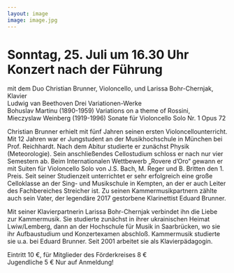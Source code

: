 ```yaml
---
layout: image
image: image.jpg
---
```


# Sonntag, 25. Juli um 16.30 Uhr Konzert nach der Führung  

mit dem Duo Christian Brunner, Violoncello, und Larissa Bohr-Chernjak, Klavier   
Ludwig van Beethoven Drei Variationen-Werke  
Bohuslav Martinu (1890-1959) Variations on a theme of Rossini,   
Mieczyslaw Weinberg (1919-1996) Sonate für Violoncello Solo Nr. 1 Opus 72  


Christian Brunner erhielt mit fünf Jahren seinen ersten Violoncellounterricht. Mit 12 Jahren war er Jungstudent an der Musikhochschule in München bei Prof. Reichhardt. Nach dem Abitur studierte er zunächst Physik (Meteorologie). Sein anschließendes Cellostudium schloss er nach nur vier Semestern ab. Beim Internationalen Wettbewerb „Rovere d’Oro“ gewann er mit Suiten für Violoncello Solo von J.S. Bach, M. Reger und B. Britten den 1. Preis. Seit seiner Studienzeit unterrichtet er sehr erfolgreich eine große Celloklasse an der Sing- und Musikschule in Kempten, an der er auch Leiter des Fachbereiches Streicher ist. Zu seinen Kammermusikpartnern zählte auch sein Vater, der legendäre 2017 gestorbene Klarinettist Eduard Brunner.
 

Mit seiner Klavierpartnerin Larissa Bohr-Chernjak verbindet ihn die Liebe zur Kammermusik. Sie studierte zunächst in ihrer ukrainischen Heimat Lwiw/Lemberg, dann an der Hochschule für Musik in Saarbrücken, wo sie ihr Aufbaustudium und Konzertexamen abschloß. Kammermusik studierte sie u.a. bei Eduard Brunner. Seit 2001 arbeitet sie als Klavierpädagogin.  

Eintritt 10 €, für Mitglieder des Förderkreises 8 €  
Jugendliche 5 €
Nur auf Anmeldung!